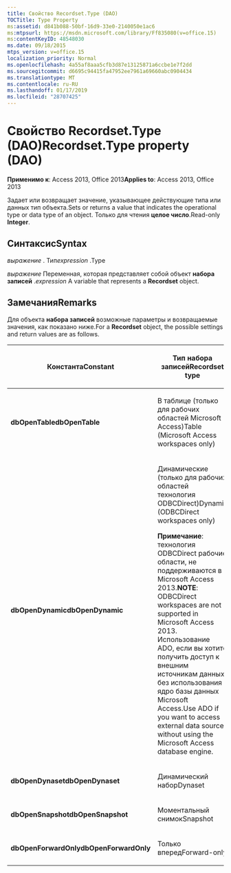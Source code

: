 ```yaml
---
title: Свойство Recordset.Type (DAO)
TOCTitle: Type Property
ms:assetid: d841b088-50bf-16d9-33e0-2140050e1ac6
ms:mtpsurl: https://msdn.microsoft.com/library/Ff835080(v=office.15)
ms:contentKeyID: 48548030
ms.date: 09/18/2015
mtps_version: v=office.15
localization_priority: Normal
ms.openlocfilehash: 4a55af8aaa5cfb3d87e13125871a6ccbe1e7f2dd
ms.sourcegitcommit: d6695c94415fa47952ee7961a69660abc0904434
ms.translationtype: MT
ms.contentlocale: ru-RU
ms.lasthandoff: 01/17/2019
ms.locfileid: "28707425"
---
```

# <a name="recordsettype-property-dao"></a><span data-ttu-id="9779d-102">Свойство Recordset.Type (DAO)</span><span class="sxs-lookup"><span data-stu-id="9779d-102">Recordset.Type property (DAO)</span></span>


<span data-ttu-id="9779d-103">**Применимо к**: Access 2013, Office 2013</span><span class="sxs-lookup"><span data-stu-id="9779d-103">**Applies to**: Access 2013, Office 2013</span></span>

<span data-ttu-id="9779d-104">Задает или возвращает значение, указывающее действующие типа или данных тип объекта.</span><span class="sxs-lookup"><span data-stu-id="9779d-104">Sets or returns a value that indicates the operational type or data type of an object.</span></span> <span data-ttu-id="9779d-105">Только для чтения **целое число**.</span><span class="sxs-lookup"><span data-stu-id="9779d-105">Read-only **Integer**.</span></span>

## <a name="syntax"></a><span data-ttu-id="9779d-106">Синтаксис</span><span class="sxs-lookup"><span data-stu-id="9779d-106">Syntax</span></span>

<span data-ttu-id="9779d-107">*выражение* . Тип</span><span class="sxs-lookup"><span data-stu-id="9779d-107">*expression* .Type</span></span>

<span data-ttu-id="9779d-108">*выражение* Переменная, которая представляет собой объект **набора записей** .</span><span class="sxs-lookup"><span data-stu-id="9779d-108">*expression* A variable that represents a **Recordset** object.</span></span>

## <a name="remarks"></a><span data-ttu-id="9779d-109">Замечания</span><span class="sxs-lookup"><span data-stu-id="9779d-109">Remarks</span></span>

<span data-ttu-id="9779d-110">Для объекта **набора записей** возможные параметры и возвращаемые значения, как показано ниже.</span><span class="sxs-lookup"><span data-stu-id="9779d-110">For a **Recordset** object, the possible settings and return values are as follows.</span></span>

<table>
<colgroup>
<col style="width: 50%" />
<col style="width: 50%" />
</colgroup>
<thead>
<tr class="header">
<th><p><span data-ttu-id="9779d-111">Константа</span><span class="sxs-lookup"><span data-stu-id="9779d-111">Constant</span></span></p></th>
<th><p><span data-ttu-id="9779d-112">Тип набора записей</span><span class="sxs-lookup"><span data-stu-id="9779d-112">Recordset type</span></span></p></th>
</tr>
</thead>
<tbody>
<tr class="odd">
<td><p><span data-ttu-id="9779d-113"><strong>dbOpenTable</strong></span><span class="sxs-lookup"><span data-stu-id="9779d-113"><strong>dbOpenTable</strong></span></span></p></td>
<td><p><span data-ttu-id="9779d-114">В таблице (только для рабочих областей Microsoft Access)</span><span class="sxs-lookup"><span data-stu-id="9779d-114">Table (Microsoft Access workspaces only)</span></span></p></td>
</tr>
<tr class="even">
<td><p><span data-ttu-id="9779d-115"><strong>dbOpenDynamic</strong></span><span class="sxs-lookup"><span data-stu-id="9779d-115"><strong>dbOpenDynamic</strong></span></span></p></td>
<td><p><span data-ttu-id="9779d-116">Динамические (только для рабочих областей технология ODBCDirect)</span><span class="sxs-lookup"><span data-stu-id="9779d-116">Dynamic (ODBCDirect workspaces only)</span></span></p>
<p><span data-ttu-id="9779d-117"><strong>Примечание</strong>: технология ODBCDirect рабочие области, не поддерживаются в Microsoft Access 2013.</span><span class="sxs-lookup"><span data-stu-id="9779d-117"><strong>NOTE</strong>: ODBCDirect workspaces are not supported in Microsoft Access 2013.</span></span> <span data-ttu-id="9779d-118">Использование ADO, если вы хотите получить доступ к внешним источникам данных без использования ядро базы данных Microsoft Access.</span><span class="sxs-lookup"><span data-stu-id="9779d-118">Use ADO if you want to access external data sources without using the Microsoft Access database engine.</span></span></p></td>
</tr>
<tr class="odd">
<td><p><span data-ttu-id="9779d-119"><strong>dbOpenDynaset</strong></span><span class="sxs-lookup"><span data-stu-id="9779d-119"><strong>dbOpenDynaset</strong></span></span></p></td>
<td><p><span data-ttu-id="9779d-120">Динамический набор</span><span class="sxs-lookup"><span data-stu-id="9779d-120">Dynaset</span></span></p></td>
</tr>
<tr class="even">
<td><p><span data-ttu-id="9779d-121"><strong>dbOpenSnapshot</strong></span><span class="sxs-lookup"><span data-stu-id="9779d-121"><strong>dbOpenSnapshot</strong></span></span></p></td>
<td><p><span data-ttu-id="9779d-122">Моментальный снимок</span><span class="sxs-lookup"><span data-stu-id="9779d-122">Snapshot</span></span></p></td>
</tr>
<tr class="odd">
<td><p><span data-ttu-id="9779d-123"><strong>dbOpenForwardOnly</strong></span><span class="sxs-lookup"><span data-stu-id="9779d-123"><strong>dbOpenForwardOnly</strong></span></span></p></td>
<td><p><span data-ttu-id="9779d-124">Только вперед</span><span class="sxs-lookup"><span data-stu-id="9779d-124">Forward-only</span></span></p></td>
</tr>
</tbody>
</table>

